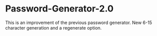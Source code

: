 # Password-Generator-2.0
This is an improvement of the previous password generator. New 6-15 character generation and a regenerate option.

